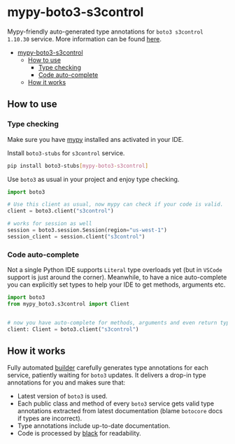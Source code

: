 # mypy-boto3-s3control

Mypy-friendly auto-generated type annotations for `boto3 s3control 1.10.30` service.
More information can be found [here](https://github.com/vemel/mypy_boto3).

- [mypy-boto3-s3control](#mypy-boto3-s3control)
  - [How to use](#how-to-use)
    - [Type checking](#type-checking)
    - [Code auto-complete](#code-auto-complete)
  - [How it works](#how-it-works)

## How to use

### Type checking

Make sure you have [mypy](https://github.com/python/mypy) installed ans activated in your IDE.

Install `boto3-stubs` for `s3control` service.

```bash
pip install boto3-stubs[mypy-boto3-s3control]
```

Use `boto3` as usual in your project and enjoy type checking.

```python
import boto3

# Use this client as usual, now mypy can check if your code is valid.
client = boto3.client("s3control")

# works for session as well
session = boto3.session.Session(region="us-west-1")
session_client = session.client("s3control")

```

### Code auto-complete

Not a single Python IDE supports `Literal` type overloads yet (but in `VSCode` support is just around the corner).
Meanwhile, to have a nice auto-complete you can explicitly set types to help your IDE to get methods, arguments etc.

```python
import boto3
from mypy_boto3.s3control import Client


# now you have auto-complete for methods, arguments and even return types
client: Client = boto3.client("s3control")
```

## How it works

Fully automated [builder](https://github.com/vemel/mypy_boto3) carefully generates
type annotations for each service, patiently waiting for `boto3` updates. It delivers
a drop-in type annotations for you and makes sure that:

- Latest version of `boto3` is used.
- Each public class and method of every `boto3` service gets valid type annotations
  extracted from latest documentation (blame `botocore` docs if types are incorrect).
- Type annotations include up-to-date documentation.
- Code is processed by [black](https://github.com/psf/black) for readability.